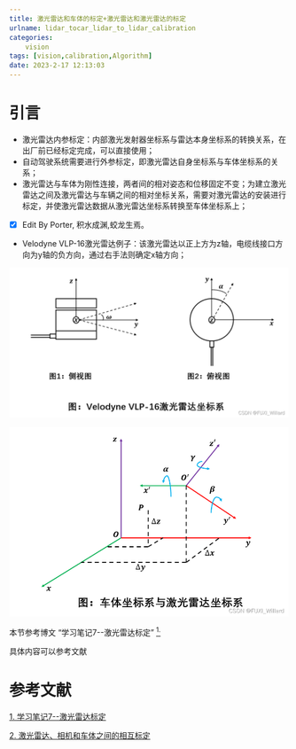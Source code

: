 ```yaml
---
title: 激光雷达和车体的标定+激光雷达和激光雷达的标定
urlname: lidar_tocar_lidar_to_lidar_calibration
categories:      
    vision    
tags: [vision,calibration,Algorithm]
date: 2023-2-17 12:13:03
---
```


# 引言

- 激光雷达内参标定：内部激光发射器坐标系与雷达本身坐标系的转换关系，在出厂前已经标定完成，可以直接使用；
- 自动驾驶系统需要进行外参标定，即激光雷达自身坐标系与车体坐标系的关系；
- 激光雷达与车体为刚性连接，两者间的相对姿态和位移固定不变；为建立激光雷达之间及激光雷达与车辆之间的相对坐标关系，需要对激光雷达的安装进行标定，并使激光雷达数据从激光雷达坐标系转换至车体坐标系上；

- [x] Edit By Porter, 积水成渊,蛟龙生焉。 

<!-- more -->


- Velodyne VLP-16激光雷达例子：该激光雷达以正上方为z轴，电缆线接口方向为y轴的负方向，通过右手法则确定x轴方向；

![](./image4/lidar_calibration_01.png)

![](./image4/lidar_calibration_02.png)

本节参考博文 “学习笔记7--激光雷达标定” [ $^{1.}$ ](https://blog.csdn.net/qq_39032096/article/details/121732173)



具体内容可以参考文献 

# 参考文献

[1. 学习笔记7--激光雷达标定](https://blog.csdn.net/qq_39032096/article/details/121732173)

[2. 激光雷达、相机和车体之间的相互标定](https://blog.csdn.net/qq_36076110/article/details/103086064)